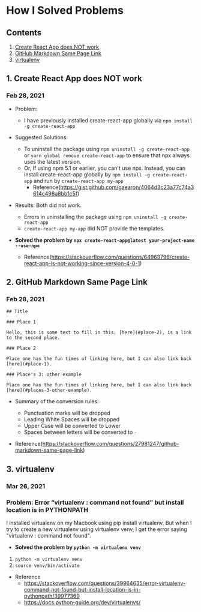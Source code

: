 # How I Solved Problems

## Contents

1. [Create React App does NOT work](#1-create-react-app-does-not-work)
2. [GitHub Markdown Same Page Link](#2-github-markdown-same-page-link)
3. [virtualenv](#3-virtualenv)
  
## 1. Create React App does NOT work

### Feb 28, 2021

- Problem: 
  - I have previously installed create-react-app globally via `npm install -g create-react-app`

- Suggested Solutions: 
  - To uninstall the package using `npm uninstall -g create-react-app` or `yarn global remove create-react-app` to ensure that npx always uses the latest version.
  - Or, If using npm 5.1 or earlier, you can't use npx. Instead, you can install create-react-app globally by `npm install -g create-react-app` and run by `create-react-app my-app`
    - Reference(https://gist.github.com/gaearon/4064d3c23a77c74a3614c498a8bb1c5f) 

- Results: Both did not work.
  - Errors in uninstalling the package using `npm uninstall -g create-react-app`
  - `create-react-app my-app` did NOT provide the templates. 

- **Solved the problem by `npx create-react-app@latest your-project-name --use-npm`**
  - Reference(https://stackoverflow.com/questions/64963796/create-react-app-is-not-working-since-version-4-0-1) 

## 2. GitHub Markdown Same Page Link

### Feb 28, 2021

```
## Title

### Place 1

Hello, this is some text to fill in this, [here](#place-2), is a link to the second place.

### Place 2

Place one has the fun times of linking here, but I can also link back [here](#place-1).

### Place's 3: other example

Place one has the fun times of linking here, but I can also link back [here](#places-3-other-example).

```
- Summary of the conversion rules:
  - Punctuation marks will be dropped
  - Leading White Spaces will be dropped
  - Upper Case will be converted to Lower
  - Spaces between letters will be converted to `-`

- Reference(https://stackoverflow.com/questions/27981247/github-markdown-same-page-link)

## 3. virtualenv 

### Mar 26, 2021
 
### Problem: Error “virtualenv : command not found” but install location is in PYTHONPATH

 I installed virtualenv on my Macbook using pip install virtualenv. But when I try to create a new virtualenv using virtualenv venv, I get the error saying "virtualenv : command not found".
 
- **Solved the problem by `python -m virtualenv venv`**

1. `python -m virtualenv venv`
2. `source venv/bin/activate`

- Reference
  - https://stackoverflow.com/questions/39964635/error-virtualenv-command-not-found-but-install-location-is-in-pythonpath/39977369
  - https://docs.python-guide.org/dev/virtualenvs/   


